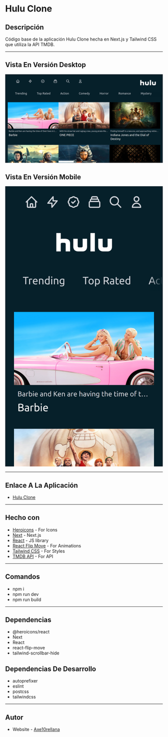 # Hulu Clone

## Descripción

Código base de la aplicación Hulu Clone hecha en Next.js y Tailwind CSS que utiliza la API TMDB.

---

## Vista En Versión Desktop

![Vista_En_Versión_Desktop](public/design/desktop-design.jpg)

## Vista En Versión Mobile

![Vista_En_Versión_Mobile](public/design/mobile-design.jpg)

---

## Enlace A La Aplicación

- [Hulu Clone](https://hulu-clone-ui-ux.netlify.app/)

---

## Hecho con

- [Heroicons](https://unpkg.com/browse/@heroicons/react@2.0.18/24/outline/) - For Icons
- [Next](https://nextjs.org/) - Next.js
- [React](https://react.dev/) - JS library
- [React Flip Move](https://www.npmjs.com/package/react-flip-move) - For Animations
- [Tailwind CSS](https://tailwindcss.com/) - For Styles
- [TMDB API](https://www.themoviedb.org/?language=es) - For API

---

## Comandos

- npm i
- npm run dev
- npm run build

---

## Dependencias

- @heroicons/react
- Next
- React
- react-flip-move
- tailwind-scrollbar-hide

## Dependencias De Desarrollo

- autoprefixer
- eslint
- postcss
- tailwindcss

---

## Autor

- Website - [Axe10rellana](https://axe10rellana.github.io/portafolio/portafolio/)
